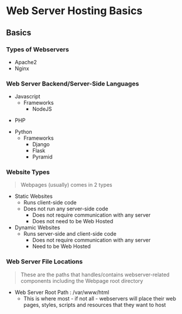 # Web Server Hosting Basics

## Basics
### Types of Webservers
+ Apache2
+ Nginx 

### Web Server Backend/Server-Side Languages
- Javascript
	- Frameworks
		+ NodeJS
+ PHP
- Python
	- Frameworks
		+ Django
		+ Flask
		+ Pyramid

### Website Types
> Webpages (usually) comes in 2 types
- Static Websites
	+ Runs client-side code
	- Does not run any server-side code
		+ Does not require communication with any server
		+ Does not need to be Web Hosted
- Dynamic Websites
	- Runs server-side and client-side code 
		+ Does not require communication with any server
		+ Need to be Web Hosted

### Web Server File Locations
> These are the paths that handles/contains webserver-related components including the Webpage root directory
- Web Server Root Path : /var/www/html
	- This is where most - if not all - webservers will place their web pages, styles, scripts and resources that they want to host

